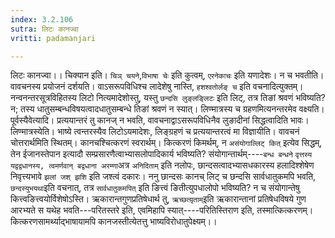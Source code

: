 ```yaml
---
index: 3.2.106
sutra: लिटः कानज्वा
vritti: padamanjari

---
```

लिटः कानज्वा।। चिक्यान इति। `चिञ् चयने`,`विभाषा चेः` इति कुत्वम्, `एरनेकाचः` इति यणादेशः। न च भवतीति। वावचनस्य प्रयोजनं दर्शयति। वाऽसरूपविधिश्च लादेशेषु नास्ति, `हशश्वतोर्लङ् च` इति वचनादित्युक्तम्। नन्वनन्तरसूत्रविहितस्य लिटो नित्यमादेशोस्तु, यस्तु `छन्दसि लुङ्लङ्लिटः` इति लिट्, तत्र तिङां श्रवणं भविष्यति? न; तस्य धातुसम्बन्धविषयत्वादधातुसम्बन्धे तिङां श्रवणं न स्यात्। लिण्मात्रस्य च ग्रहणमित्यनन्तरमेव वक्ष्यति।
पूर्वस्यैवेत्यादि। प्रत्ययान्तरं तु कानज् न भवति, वावचनाद्वाऽसरूपविधिनैव लुङादीनां सिद्धत्वादिति भावः। लिण्मात्रस्येति। भाष्ये त्वन्तरस्यैव लिटोऽयमादेशः, लिङ्ग्रहणं च प्रत्ययान्तरत्वं मा विज्ञायीति। वावचनं चोत्तरार्थमिति स्थितम्।
कानचश्चित्करणं स्वरार्थम्। कित्करणं किमर्थम्, न `असंयोगाल्लिट् कित्` इत्येव सिद्धम्, तेन ईजानस्तेपान इत्यादौ सम्प्रसारणैत्वाभ्यासलोपादिकार्य भविष्यति? संयोगान्तार्थम्----`बन्ध बन्धने` `वृत्तस्य यद्वद्वधानस्य, त्वमर्णवान् बद्वधाना अरम्णा`अत्र `अनिदिताम्` इति नलोपः, छान्दसत्वादभ्यासधकारस्य हलादिश्शेषेण निवृत्त्यभावे `झलां जश् झशि` इति जश्त्वं दकारः। ननु छान्दसः कानच् लिट् च छन्दसि सार्वधातुकमपि भवति, `छन्दस्युभयथा`इति वचनात्, तत्र `सार्वधातुकमपित्` इति ङित्त्वं ङितीत्युपधालोपो भविष्यति? न च संयोगान्तेषु कित्त्वङित्त्वयोर्विशेषोऽस्ति। ऋकारान्तगुणप्रतिषेधार्थ तु, `ऋच्छत्यृ़ताम्`इति ऋकारान्तानां प्रतिषेधविषये गुण आरभ्यते स यथेह भवति---परितस्तरे इति, एवमिहापि स्यात्----परितिस्तिराण इति, तस्मात्कित्करणम्। कित्करणसामर्थ्याद्भाषायामपि कानजस्तीत्येतत्तु भाष्यविरोधातुपेक्ष्यम्।।